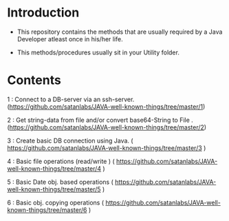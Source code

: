 # Introduction

- This repository contains the methods that are usually required by a Java Developer atleast once in his/her life.

- This methods/procedures usually sit in your Utility folder.


# Contents

1 : Connect to a DB-server via an ssh-server. (https://github.com/satanlabs/JAVA-well-known-things/tree/master/1)

2 : Get string-data from file and/or convert base64-String to File . (https://github.com/satanlabs/JAVA-well-known-things/tree/master/2)

3 : Create basic DB connection using Java. ( https://github.com/satanlabs/JAVA-well-known-things/tree/master/3 )

4 : Basic file operations (read/write ) ( https://github.com/satanlabs/JAVA-well-known-things/tree/master/4 )

5 : Basic Date obj. based operations ( https://github.com/satanlabs/JAVA-well-known-things/tree/master/5 )

6 : Basic obj. copying  operations ( https://github.com/satanlabs/JAVA-well-known-things/tree/master/6 )
